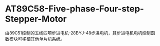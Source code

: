 # AT89C58-Five-phase-Four-step-Stepper-Motor
由89C51控制的五线四项步进电机-28BYJ-48步进电机，其步进电机电机控制函数模块可移植其他单片机系统。
